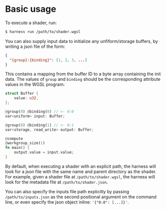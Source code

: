 # Basic usage

To execute a shader, run:

```sh
$ harness run /path/to/shader.wgsl
```

You can also supply input data to initialize any unfiform/storage buffers, by writing a json file of the form:

```json
{
  "{group}:{binding}": [1, 2, 3, ...]
}
```

This contains a mapping from the buffer ID to a byte array containing the init data. The values of `group` and `binding` should be the corresponding attribute values in the WGSL program:

```rust
struct Buffer {
    value: u32,
};

@group(0) @binding(0) // <- 0:0
var<uniform> input: Buffer;

@group(0) @binding(1) // <- 0:1
var<storage, read_write> output: Buffer;

@compute
@workgroup_size(1)
fn main() {
    output.value = input.value;
}
```

By default, when executing a shader with an explicit path, the harness will look for a json file with the same name and parent directory as the shader. For example, given a shader file at `/path/to/shader.wgsl`, the harness will look for the metadata file at `/path/to/shader.json`.

You can also specify the inputs file path explicitly by passing `/path/to/inputs.json` as the second positional argument on the command line, or even specify the json object inline: `'{"0:0": [...]}'`.
